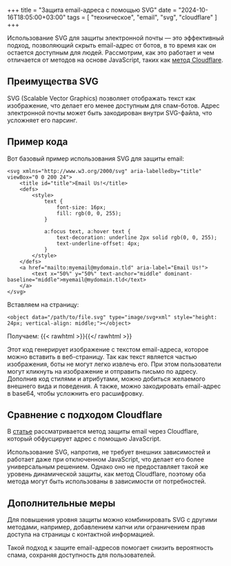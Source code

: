 +++
title = "Защита email-адреса с помощью SVG"
date = "2024-10-16T18:05:00+03:00"
tags = [
    "техническое",
    "email",
    "svg",
    "cloudflare"
]
+++

Использование SVG для защиты электронной почты — это эффективный подход, позволяющий скрыть email-адрес от ботов, в то время как он остается доступным для людей. Рассмотрим, как это работает и чем отличается от методов на основе JavaScript, таких как [метод Cloudflare](/p/how-cloudflare-protect-email/).

Преимущества SVG
----------------

SVG (Scalable Vector Graphics) позволяет отображать текст как изображение, что делает его менее доступным для спам-ботов. Адрес электронной почты может быть закодирован внутри SVG-файла, что усложняет его парсинг.

<!--more-->

Пример кода
-----------

Вот базовый пример использования SVG для защиты email:

```
<svg xmlns="http://www.w3.org/2000/svg" aria-labelledby="title" viewBox="0 0 200 24">
    <title id="title">Email Us!</title>
    <defs>
        <style>
            text {
                font-size: 16px;
                fill: rgb(0, 0, 255);
            }

            a:focus text, a:hover text {
                text-decoration: underline 2px solid rgb(0, 0, 255);
                text-underline-offset: 4px;
            }
        </style>
    </defs>
    <a href="mailto:myemail@mydomain.tld" aria-label="Email Us!">
        <text x="50%" y="50%" text-anchor="middle" dominant-baseline="middle">myemail@mydomain.tld</text>
    </a>
</svg>
```

Вставляем на страницу:
```
<object data="/path/to/file.svg" type="image/svg+xml" style="height: 24px; vertical-align: middle;"></object>
```

Получаем: 
{{< rawhtml >}}<object class="svg-email-protection" data="/static/svg-email-protection.svg" type="image/svg+xml" style="height: 24px; vertical-align: middle;"></object>{{</ rawhtml >}}

Этот код генерирует изображение с текстом email-адреса, которое можно вставить в веб-страницу. Так как текст является частью изображения, боты не могут легко извлечь его. При этом пользователи могут кликнуть на изображение и отправить письмо по адресу. Дополнив код стилями и атрибутами, можно добиться желаемого внешнего вида и поведения. А также, можно закодировать email-адрес в base64, чтобы усложнить его расшифровку.

Сравнение с подходом Cloudflare
-------------------------------

В [статье](/p/how-cloudflare-protect-email/) рассматривается метод защиты email через Cloudflare, который обфусцирует адрес с помощью JavaScript.

Использование SVG, напротив, не требует внешних зависимостей и работает даже при отключенном JavaScript, что делает его более универсальным решением. Однако оно не предоставляет такой же уровень динамической защиты, как метод Cloudflare, поэтому оба метода могут быть использованы в зависимости от потребностей.

Дополнительные меры
-------------------

Для повышения уровня защиты можно комбинировать SVG с другими методами, например, добавлением капчи или ограничением прав доступа на страницы с контактной информацией.

Такой подход к защите email-адресов помогает снизить вероятность спама, сохраняя доступность для пользователей.
